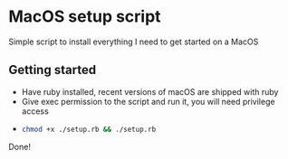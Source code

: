 # MacOS setup script

Simple script to install everything I need to get started on a MacOS

## Getting started

- Have ruby installed, recent versions of macOS are shipped with ruby
- Give exec permission to the script and run it, you will need privilege access
- ```bash
  chmod +x ./setup.rb && ./setup.rb
  ```
Done!
